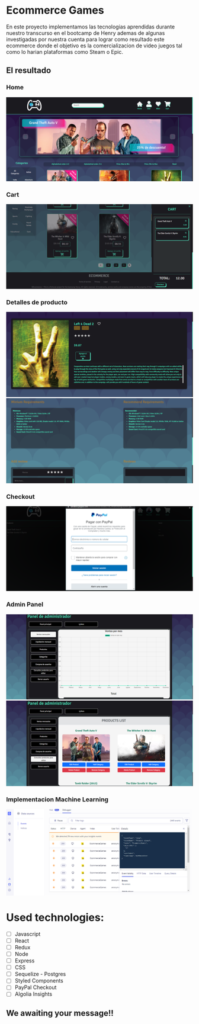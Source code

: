 # Ecommerce Games

En este proyecto implementamos las tecnologias aprendidas durante nuestro transcurso en el bootcamp de Henry ademas de algunas investigadas por nuestra cuenta para lograr como resultado este ecommerce donde el objetivo es la comercializacion de video juegos tal como lo harian plataformas como Steam o Epic.

## El resultado

### Home
<img src="E-GammesPNG/1.png"/>

### Cart
<img src="E-GammesPNG/2.png" />

### Detalles de producto
<img src="E-GammesPNG/3.png" />

<img src="E-GammesPNG/4.png" />

### Checkout
<img src="E-GammesPNG/5.png" />

### Admin Panel
<img src="E-GammesPNG/6.png" />

<img src="E-GammesPNG/7.png" />

### Implementacion Machine Learning
<img src="E-GammesPNG/8.png" />

# Used technologies:
   - [ ] Javascript
   - [ ] React
   - [ ] Redux
   - [ ] Node
   - [ ] Express
   - [ ] CSS
   - [ ] Sequelize - Postgres
   - [ ] Styled Components
   - [ ] PayPal Checkout
   - [ ] Algolia Insights

## We awaiting your message!!
